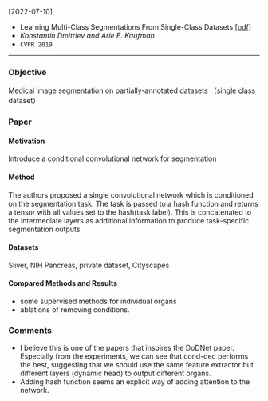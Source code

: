 [2022-07-10]
- Learning Multi-Class Segmentations From Single-Class Datasets [[pdf]](https://openaccess.thecvf.com/content_CVPR_2019/papers/Dmitriev_Learning_Multi-Class_Segmentations_From_Single-Class_Datasets_CVPR_2019_paper.pdf) 
- *Konstantin Dmitriev and Arie E. Kaufman*
- `CVPR 2019`

****

### Objective
Medical image segmentation on partially-annotated datasets （single class dataset）

### Paper
#### Motivation
Introduce a conditional convolutional network for segmentation

#### Method
The authors proposed a single convolutional network which is conditioned on the segmentation task. The task is passed to a hash function and returns a tensor with all values set to the hash(task label). This is concatenated to the intermediate layers as additional information to produce task-specific segmentation outputs. 

#### Datasets
Sliver, NIH Pancreas, private dataset, Cityscapes

#### Compared Methods and Results
- some supervised methods for individual organs
- ablations of removing conditions.

### Comments
- I believe this is one of the papers that inspires the DoDNet paper. Especially from the experiments, we can see that cond-dec performs the best, suggesting that we should use the same feature extractor but different layers (dynamic head) to output different organs. 
- Adding hash function seems an explicit way of adding attention to the network. 




